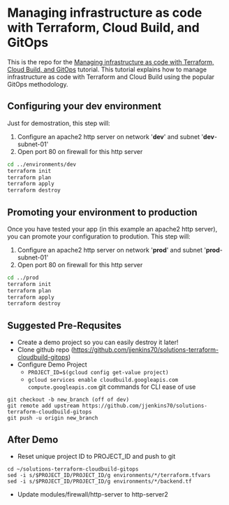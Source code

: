 # Managing infrastructure as code with Terraform, Cloud Build, and GitOps

This is the repo for the [Managing infrastructure as code with Terraform, Cloud Build, and GitOps](https://cloud.google.com/solutions/managing-infrastructure-as-code) tutorial. This tutorial explains how to manage infrastructure as code with Terraform and Cloud Build using the popular GitOps methodology. 

## Configuring your **dev** environment

Just for demostration, this step will:
 1. Configure an apache2 http server on network '**dev**' and subnet '**dev**-subnet-01'
 2. Open port 80 on firewall for this http server 

```bash
cd ../environments/dev
terraform init
terraform plan
terraform apply
terraform destroy
```

## Promoting your environment to **production**

Once you have tested your app (in this example an apache2 http server), you can promote your configuration to prodution. This step will:
 1. Configure an apache2 http server on network '**prod**' and subnet '**prod**-subnet-01'
 2. Open port 80 on firewall for this http server 

```bash
cd ../prod
terraform init
terraform plan
terraform apply
terraform destroy
```

## Suggested Pre-Requsites
- Create a demo project so you can easily destroy it later!
- Clone github repo (https://github.com/jjenkins70/solutions-terraform-cloudbuild-gitops)
- Configure Demo Project
    - `PROJECT_ID=$(gcloud config get-value project)`
    - `gcloud services enable cloudbuild.googleapis.com compute.googleapis.com`
git commands for CLI ease of use
```
git checkout -b new_branch (off of dev)
git remote add upstream https://github.com/jjenkins70/solutions-terraform-cloudbuild-gitops
git push -u origin new_branch
```


## After Demo
- Reset unique project ID to PROJECT_ID and push to git
```
cd ~/solutions-terraform-cloudbuild-gitops
sed -i s/$PROJECT_ID/PROJECT_ID/g environments/*/terraform.tfvars
sed -i s/$PROJECT_ID/PROJECT_ID/g environments/*/backend.tf
```
- Update modules/firewall/http-server to http-server2


